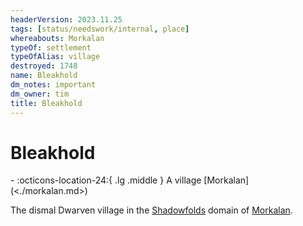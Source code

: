 ```yaml
---
headerVersion: 2023.11.25
tags: [status/needswork/internal, place]
whereabouts: Morkalan
typeOf: settlement
typeOfAlias: village
destroyed: 1748
name: Bleakhold
dm_notes: important
dm_owner: tim
title: Bleakhold
---
```

# Bleakhold
<div class="grid cards ext-narrow-margin ext-one-column" markdown>
-  
    :octicons-location-24:{ .lg .middle } A village [Morkalan](<./morkalan.md>)  
</div>




The dismal Dwarven village in the [Shadowfolds](<./shadowfolds.md>) domain of [Morkalan](<./morkalan.md>). 

